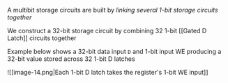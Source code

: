 A multibit storage circuits are built by *linking several 1-bit storage circuits together*

We construct a 32-bit storage circuit by combining 32 1-bit [[Gated D Latch]] circuits together

Example below shows a 32-bit data input `D` and 1-bit input WE producing a 32-bit value stored across 32 1-bit D latches

![[image-14.png|Each 1-bit D latch takes the register's 1-bit WE input]]